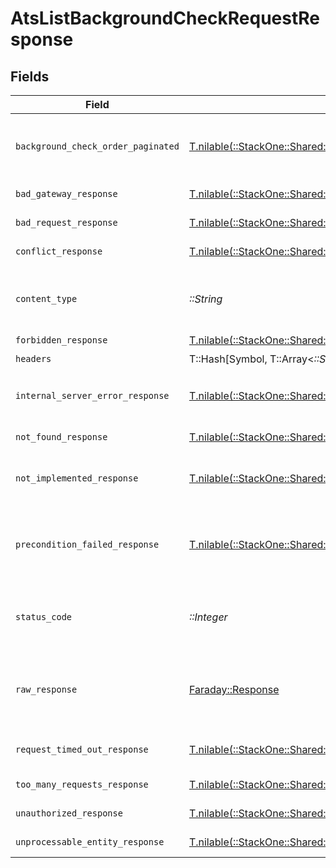 # AtsListBackgroundCheckRequestResponse


## Fields

| Field                                                                                                                | Type                                                                                                                 | Required                                                                                                             | Description                                                                                                          |
| -------------------------------------------------------------------------------------------------------------------- | -------------------------------------------------------------------------------------------------------------------- | -------------------------------------------------------------------------------------------------------------------- | -------------------------------------------------------------------------------------------------------------------- |
| `background_check_order_paginated`                                                                                   | [T.nilable(::StackOne::Shared::BackgroundCheckOrderPaginated)](../../models/shared/backgroundcheckorderpaginated.md) | :heavy_minus_sign:                                                                                                   | The list of background check requests was retrieved.                                                                 |
| `bad_gateway_response`                                                                                               | [T.nilable(::StackOne::Shared::BadGatewayResponse)](../../models/shared/badgatewayresponse.md)                       | :heavy_minus_sign:                                                                                                   | Bad gateway error.                                                                                                   |
| `bad_request_response`                                                                                               | [T.nilable(::StackOne::Shared::BadRequestResponse)](../../models/shared/badrequestresponse.md)                       | :heavy_minus_sign:                                                                                                   | Invalid request.                                                                                                     |
| `conflict_response`                                                                                                  | [T.nilable(::StackOne::Shared::ConflictResponse)](../../models/shared/conflictresponse.md)                           | :heavy_minus_sign:                                                                                                   | Conflict with current state.                                                                                         |
| `content_type`                                                                                                       | *::String*                                                                                                           | :heavy_check_mark:                                                                                                   | HTTP response content type for this operation                                                                        |
| `forbidden_response`                                                                                                 | [T.nilable(::StackOne::Shared::ForbiddenResponse)](../../models/shared/forbiddenresponse.md)                         | :heavy_minus_sign:                                                                                                   | Forbidden.                                                                                                           |
| `headers`                                                                                                            | T::Hash[Symbol, T::Array<*::String*>]                                                                                | :heavy_check_mark:                                                                                                   | N/A                                                                                                                  |
| `internal_server_error_response`                                                                                     | [T.nilable(::StackOne::Shared::InternalServerErrorResponse)](../../models/shared/internalservererrorresponse.md)     | :heavy_minus_sign:                                                                                                   | Server error while executing the request.                                                                            |
| `not_found_response`                                                                                                 | [T.nilable(::StackOne::Shared::NotFoundResponse)](../../models/shared/notfoundresponse.md)                           | :heavy_minus_sign:                                                                                                   | Resource not found.                                                                                                  |
| `not_implemented_response`                                                                                           | [T.nilable(::StackOne::Shared::NotImplementedResponse)](../../models/shared/notimplementedresponse.md)               | :heavy_minus_sign:                                                                                                   | This functionality is not implemented.                                                                               |
| `precondition_failed_response`                                                                                       | [T.nilable(::StackOne::Shared::PreconditionFailedResponse)](../../models/shared/preconditionfailedresponse.md)       | :heavy_minus_sign:                                                                                                   | Precondition failed: linked account belongs to a disabled integration.                                               |
| `status_code`                                                                                                        | *::Integer*                                                                                                          | :heavy_check_mark:                                                                                                   | HTTP response status code for this operation                                                                         |
| `raw_response`                                                                                                       | [Faraday::Response](https://www.rubydoc.info/gems/faraday/Faraday/Response)                                          | :heavy_check_mark:                                                                                                   | Raw HTTP response; suitable for custom response parsing                                                              |
| `request_timed_out_response`                                                                                         | [T.nilable(::StackOne::Shared::RequestTimedOutResponse)](../../models/shared/requesttimedoutresponse.md)             | :heavy_minus_sign:                                                                                                   | The request has timed out.                                                                                           |
| `too_many_requests_response`                                                                                         | [T.nilable(::StackOne::Shared::TooManyRequestsResponse)](../../models/shared/toomanyrequestsresponse.md)             | :heavy_minus_sign:                                                                                                   | Too many requests.                                                                                                   |
| `unauthorized_response`                                                                                              | [T.nilable(::StackOne::Shared::UnauthorizedResponse)](../../models/shared/unauthorizedresponse.md)                   | :heavy_minus_sign:                                                                                                   | Unauthorized access.                                                                                                 |
| `unprocessable_entity_response`                                                                                      | [T.nilable(::StackOne::Shared::UnprocessableEntityResponse)](../../models/shared/unprocessableentityresponse.md)     | :heavy_minus_sign:                                                                                                   | Validation error.                                                                                                    |